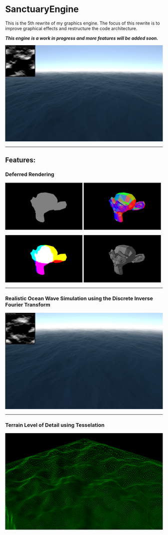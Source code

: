 # SanctuaryEngine

This is the 5th rewrite of my graphics engine. The focus of this rewrite is to improve graphical effects and restructure the code architecture.

***This engine is a work in progress and more features will be added soon.***

![](readmeimg/sudden.png)

___
## Features:

### Deferred Rendering
<p float="left">
  <img src="readmeimg/deferred/albedo.png" width="49%" />
  <img src="readmeimg/deferred/normal.png" width="49%" /> 
</p>
<p float="left">
  <img src="readmeimg/deferred/position.png" width="49%" />
  <img src="readmeimg/deferred/lit.png" width="49%" /> 
</p>

___
### Realistic Ocean Wave Simulation using the Discrete Inverse Fourier Transform
![](readmeimg/betterocean.png)

___
### Terrain Level of Detail using Tesselation
![](readmeimg/terrain.png)
